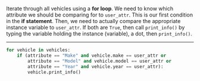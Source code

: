 <!--title={Calling Instance Methods}-->

<!--badges={Python:45,Software Engineering:6}-->

<!-- concepts={Calling Instance Methods} -->

Iterate through all vehicles using a **for loop**. We need to know which attribute we should be comparing for to `user_attr`. This is our first condition in the **if statement**. Then, we need to actually compare the appropriate instance variable to `user_attr`. If both are `True`, then call `print_info()` by typing the variable holding the instance (variable), a dot, then `print_info()`.

****

```python
for vehicle in vehicles:
    if (attribute == "Make" and vehicle.make == user_attr or
        attribute == "Model" and vehicle.model == user_attr or
        attribute == "Year" and vehicle.year == user_attr):
        vehicle.print_info()
```

